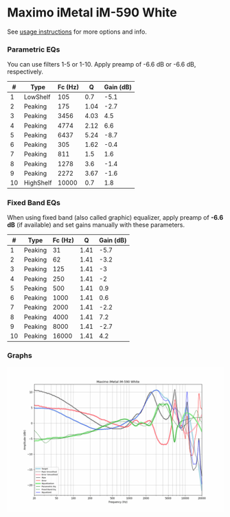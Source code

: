 # Maximo iMetal iM-590 White
See [usage instructions](https://github.com/jaakkopasanen/AutoEq#usage) for more options and info.

### Parametric EQs
You can use filters 1-5 or 1-10. Apply preamp of -6.6 dB or -6.6 dB, respectively.

|   # | Type      |   Fc (Hz) |    Q |   Gain (dB) |
|-----|-----------|-----------|------|-------------|
|   1 | LowShelf  |       105 | 0.7  |        -5.1 |
|   2 | Peaking   |       175 | 1.04 |        -2.7 |
|   3 | Peaking   |      3456 | 4.03 |         4.5 |
|   4 | Peaking   |      4774 | 2.12 |         6.6 |
|   5 | Peaking   |      6437 | 5.24 |        -8.7 |
|   6 | Peaking   |       305 | 1.62 |        -0.4 |
|   7 | Peaking   |       811 | 1.5  |         1.6 |
|   8 | Peaking   |      1278 | 3.6  |        -1.4 |
|   9 | Peaking   |      2272 | 3.67 |        -1.6 |
|  10 | HighShelf |     10000 | 0.7  |         1.8 |

### Fixed Band EQs
When using fixed band (also called graphic) equalizer, apply preamp of **-6.6 dB** (if available) and set gains manually with these parameters.

|   # | Type    |   Fc (Hz) |    Q |   Gain (dB) |
|-----|---------|-----------|------|-------------|
|   1 | Peaking |        31 | 1.41 |        -5.7 |
|   2 | Peaking |        62 | 1.41 |        -3.2 |
|   3 | Peaking |       125 | 1.41 |        -3   |
|   4 | Peaking |       250 | 1.41 |        -2   |
|   5 | Peaking |       500 | 1.41 |         0.9 |
|   6 | Peaking |      1000 | 1.41 |         0.6 |
|   7 | Peaking |      2000 | 1.41 |        -2.2 |
|   8 | Peaking |      4000 | 1.41 |         7.2 |
|   9 | Peaking |      8000 | 1.41 |        -2.7 |
|  10 | Peaking |     16000 | 1.41 |         4.2 |

### Graphs
![](./Maximo%20iMetal%20iM-590%20White.png)
